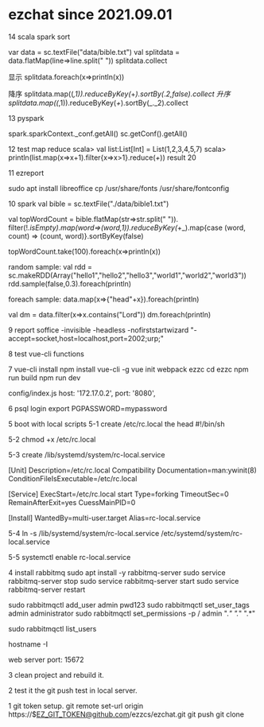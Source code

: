 # ezchat since 2021.09.01

14 scala spark sort

var data = sc.textFile("data/bible.txt")
val splitdata = data.flatMap(line=>line.split(" "))
splitdata.collect

显示
splitdata.foreach(x=>println(x))

降序
splitdata.map((_,1)).reduceByKey(_+_).sortBy(_._2,false).collect
升序
splitdata.map((_,1)).reduceByKey(_+_).sortBy(_._2).collect


13 pyspark
>>>
spark.sparkContext._conf.getAll()
sc.getConf().getAll()


12 test map reduce
scala> val list:List[Int] = List(1,2,3,4,5,7)
scala> println(list.map(x=>x+1).filter{x=>x>1}.reduce(_+_))
result 20

11
ezreport

sudo apt install libreoffice
cp /usr/share/fonts  /usr/share/fontconfig


10 spark
val bible = sc.textFile("./data/bible1.txt")

val topWordCount = bible.flatMap(str=>str.split(" ")). filter(!_.isEmpty).map(word=>(word,1)).reduceByKey(_+_).map{case (word, count) => (count, word)}.sortByKey(false)

topWordCount.take(100).foreach(x=>println(x))

random sample:
val rdd = sc.makeRDD(Array("hello1","hello2","hello3","world1","world2","world3"))
 rdd.sample(false,0.3).foreach(println)

foreach sample:
data.map(x=>{"head"+x}).foreach(println)

val dm = data.filter(x=>x.contains("Lord"))
dm.foreach(println)


9 report
soffice -invisible -headless -nofirststartwizard "-accept=socket,host=localhost,port=2002;urp;"




8 test vue-cli functions

7 vue-cli install
npm install vue-cli -g
vue init webpack ezzc
cd ezzc
npm run build
npm run dev

config/index.js
host: '172.17.0.2',
port: '8080',

6 psql login
export PGPASSWORD=mypassword


5 boot with local scripts
5-1
create /etc/rc.local
the head
#!/bin/sh

5-2
chmod +x /etc/rc.local

5-3
create /lib/systemd/system/rc-local.service

[Unit]
Description=/etc/rc.local Compatibility
Documentation=man:ywinit(8)
ConditionFileIsExecutable=/etc/rc.local

[Service]
ExecStart=/etc/rc.local start
Type=forking
TimeoutSec=0
RemainAfterExit=yes
CuessMainPID=0

[Install]
WantedBy=multi-user.target
Alias=rc-local.service

5-4 
ln -s /lib/systemd/system/rc-local.service /etc/systemd/system/rc-local.service

5-5
systemctl enable rc-local.service


4 install rabbitmq
sudo apt install -y rabbitmq-server
sudo service rabbitmq-server stop
sudo service rabbitmq-server start
sudo service rabbitmq-server restart


sudo rabbitmqctl add_user admin pwd123
sudo rabbitmqctl set_user_tags admin administrator
sudo rabbitmqctl set_permissions -p / admin ".*" ".*" ".*"


sudo rabbitmqctl list_users

hostname -I

web server port: 15672


3 clean project and rebuild it.

2 test it
the git push test in local server.

1 git token setup.
git remote set-url origin https://$EZ_GIT_TOKEN@github.com/ezzcs/ezchat.git
git push
git clone

